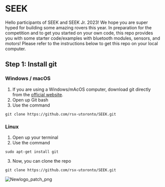 # SEEK
Hello participants of SEEK and SEEK Jr. 2023! We hope you are super hyped for building some amazing rovers this year. In preparation for the competition and to get you started on your own code, this repo provides you with some starter code/examples with bluetooth modules, sensors, and motors! Please refer to the instructions below to get this repo on your local computer. 

## Step 1: Install git 
### Windows / macOS 
1. If you are using a Windows/mAcOS computer, download git directly from the [official website](https://git-scm.com/downloads). 
2. Open up Git bash 
3. Use the command 
```
git clone https://github.com/rsx-utoronto/SEEK.git
```
### Linux
1. Open up your terminal 
2. Use the command 
```
sudo apt-get install git 
```
3. Now, you can clone the repo
```
git clone https://github.com/rsx-utoronto/SEEK.git
```
![Newlogo_patch_png](https://user-images.githubusercontent.com/57568376/197289975-dbff269c-2bbe-4b73-836b-d9c9bd20a6d6.png)

